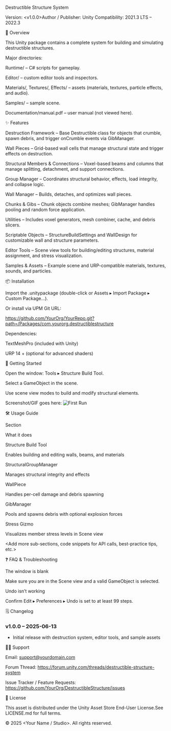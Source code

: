 Destructible Structure System

Version: <v1.0.0>Author / Publisher: Unity Compatibility: 2021.3 LTS – 2022.3

🚀 Overview

This Unity package contains a complete system for building and simulating destructible structures.

Major directories:

Runtime/ – C# scripts for gameplay.

Editor/ – custom editor tools and inspectors.

Materials/, Textures/, Effects/ – assets (materials, textures, particle effects, and audio).

Samples/ – sample scene.

Documentation/manual.pdf – user manual (not viewed here).



✨ Features

Destruction Framework – Base Destructible class for objects that crumble, spawn debris, and trigger onCrumble events via GibManager.

Wall Pieces – Grid-based wall cells that manage structural state and trigger effects on destruction.

Structural Members & Connections – Voxel-based beams and columns that manage splitting, detachment, and support connections.

Group Manager – Coordinates structural behavior, effects, load integrity, and collapse logic.

Wall Manager – Builds, detaches, and optimizes wall pieces.

Chunks & Gibs – Chunk objects combine meshes; GibManager handles pooling and random force application.

Utilities – Includes voxel generators, mesh combiner, cache, and debris slicers.

Scriptable Objects – StructureBuildSettings and WallDesign for customizable wall and structure parameters.

Editor Tools – Scene view tools for building/editing structures, material assignment, and stress visualization.

Samples & Assets – Example scene and URP-compatible materials, textures, sounds, and particles.

📦 Installation

Import the .unitypackage (double-click or Assets ▸ Import Package ▸ Custom Package…).

Or install via UPM Git URL:

https://github.com/YourOrg/YourRepo.git?path=/Packages/com.yourorg.destructiblestructure

Dependencies:

TextMeshPro (included with Unity)

URP 14 + (optional for advanced shaders)

🚀 Getting Started

Open the window: Tools ▸ Structure Build Tool.

Select a GameObject in the scene.

Use scene view modes to build and modify structural elements.

Screenshot/GIF goes here:
![First Run](Screenshots/getting-started.gif)

🛠️ Usage Guide

Section

What it does

Structure Build Tool

Enables building and editing walls, beams, and materials

StructuralGroupManager

Manages structural integrity and effects

WallPiece

Handles per-cell damage and debris spawning

GibManager

Pools and spawns debris with optional explosion forces

Stress Gizmo

Visualizes member stress levels in Scene view

<Add more sub-sections, code snippets for API calls, best-practice tips, etc.>

❓ FAQ & Troubleshooting

The window is blank

Make sure you are in the Scene view and a valid GameObject is selected.

Undo isn’t working

Confirm Edit ▸ Preferences ▸ Undo is set to at least 99 steps.

🗒️ Changelog

### v1.0.0 – 2025-06-13
- Initial release with destruction system, editor tools, and sample assets

🧑‍💻 Support

Email: support@yourdomain.com

Forum Thread: https://forum.unity.com/threads/destructible-structure-system

Issue Tracker / Feature Requests: https://github.com/YourOrg/DestructibleStructure/issues

📄 License

This asset is distributed under the Unity Asset Store End-User License.See LICENSE.md for full terms.

© 2025 <Your Name / Studio>. All rights reserved.